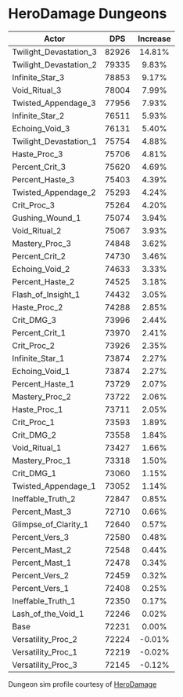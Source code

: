# HeroDamage Dungeons
| Actor | DPS | Increase |
|---|:---:|:---:|
|Twilight_Devastation_3|82926|14.81%|
|Twilight_Devastation_2|79335|9.83%|
|Infinite_Star_3|78853|9.17%|
|Void_Ritual_3|78004|7.99%|
|Twisted_Appendage_3|77956|7.93%|
|Infinite_Star_2|76511|5.93%|
|Echoing_Void_3|76131|5.40%|
|Twilight_Devastation_1|75754|4.88%|
|Haste_Proc_3|75706|4.81%|
|Percent_Crit_3|75620|4.69%|
|Percent_Haste_3|75403|4.39%|
|Twisted_Appendage_2|75293|4.24%|
|Crit_Proc_3|75264|4.20%|
|Gushing_Wound_1|75074|3.94%|
|Void_Ritual_2|75067|3.93%|
|Mastery_Proc_3|74848|3.62%|
|Percent_Crit_2|74730|3.46%|
|Echoing_Void_2|74633|3.33%|
|Percent_Haste_2|74525|3.18%|
|Flash_of_Insight_1|74432|3.05%|
|Haste_Proc_2|74288|2.85%|
|Crit_DMG_3|73996|2.44%|
|Percent_Crit_1|73970|2.41%|
|Crit_Proc_2|73926|2.35%|
|Infinite_Star_1|73874|2.27%|
|Echoing_Void_1|73874|2.27%|
|Percent_Haste_1|73729|2.07%|
|Mastery_Proc_2|73722|2.06%|
|Haste_Proc_1|73711|2.05%|
|Crit_Proc_1|73593|1.89%|
|Crit_DMG_2|73558|1.84%|
|Void_Ritual_1|73427|1.66%|
|Mastery_Proc_1|73318|1.50%|
|Crit_DMG_1|73060|1.15%|
|Twisted_Appendage_1|73052|1.14%|
|Ineffable_Truth_2|72847|0.85%|
|Percent_Mast_3|72710|0.66%|
|Glimpse_of_Clarity_1|72640|0.57%|
|Percent_Vers_3|72580|0.48%|
|Percent_Mast_2|72548|0.44%|
|Percent_Mast_1|72478|0.34%|
|Percent_Vers_2|72459|0.32%|
|Percent_Vers_1|72408|0.25%|
|Ineffable_Truth_1|72350|0.17%|
|Lash_of_the_Void_1|72246|0.02%|
|Base|72231|0.00%|
|Versatility_Proc_2|72224|-0.01%|
|Versatility_Proc_1|72219|-0.02%|
|Versatility_Proc_3|72145|-0.12%|

 Dungeon sim profile courtesy of [HeroDamage](https://www.herodamage.com/)